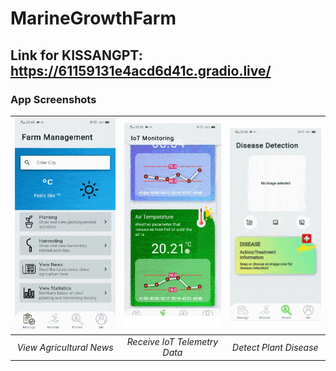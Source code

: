 # MarineGrowthFarm

## Link for KISSANGPT: https://61159131e4acd6d41c.gradio.live/
### App Screenshots

| <img src="./img/view_news.gif"> | <img src="./img/monitor_iot.gif"> | <img src="./img/detect_disease.gif"> |
| :----------------------------------: | :------------------------------------: | :---------------------------------------: |
|       _View Agricultural News_       |      _Receive IoT Telemetry Data_      |          _Detect Plant Disease_           |
